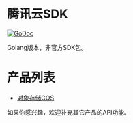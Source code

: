 腾讯云SDK
===

[![GoDoc](https://godoc.org/github.com/zhengchun/qcloud-sdk-go?status.svg)](https://godoc.org/github.com/zhengchun/qcloud-sdk-go)

Golang版本，非官方SDK包。


产品列表
===

   - [对象存储COS](https://github.com/zhengchun/qcloud-sdk-go/tree/master/cos)


如果你感兴趣，欢迎补充其它产品的API功能。


